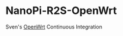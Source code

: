 # NanoPi-R2S-OpenWrt
 Sven's [OpenWrt](https://github.com/coolsnowwolf/lede) Continuous Integration
